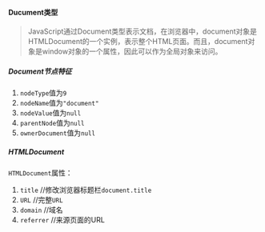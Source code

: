 #### Ducument类型
> JavaScript通过Document类型表示文档，在浏览器中，document对象是HTMLDocument的一个实例，表示整个HTML页面。而且，document对象是window对象的一个属性，因此可以作为全局对象来访问。

##### Document节点特征   
1. `nodeType`值为`9`  
2. `nodeName`值为`"document"`
3. `nodeValue`值为`null`
4. `parentNode`值为`null`
5. `ownerDocument`值为`null`  

##### HTMLDocument
`HTMLDocument`属性：  
1. `title` //修改浏览器标题栏`document.title`  
2. `URL` //完整`URL`
3. `domain` //域名  
4. `referrer` //来源页面的URL
